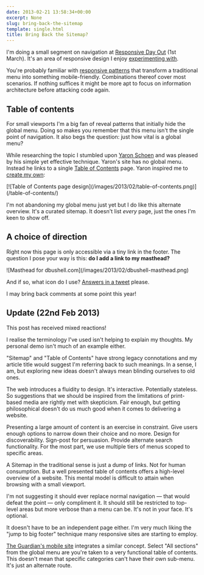 ```yaml
---
date: 2013-02-21 13:58:34+00:00
excerpt: None
slug: bring-back-the-sitemap
template: single.html
title: Bring Back the Sitemap?
---
```


I'm doing a small segment on navigation at [Responsive Day Out](http://responsiveconf.com/) (1st March). It's an area of responsive design I enjoy [experimenting with](/2013/02/07/on-responsive-navigation-and-rendering/).

You're probably familiar with [responsive patterns](http://bradfrost.github.com/this-is-responsive/patterns.html#navigation) that transform a traditional menu into something mobile-friendly. Combinations thereof cover most scenarios. If nothing suffices it might be more apt to focus on information architecture before attacking code again.


## Table of contents


For small viewports I'm a big fan of reveal patterns that initially hide the global menu. Doing so makes you remember that this menu isn't the single point of navigation. It also begs the question: just how vital is a global menu?

While researching the topic I stumbled upon [Yaron Schoen](http://yaronschoen.com/) and was pleased by his simple yet effective technique. Yaron's site has no global menu. Instead he links to a single [Table of Contents](http://yaronschoen.com/table-of-contents/) page. Yaron inspired me to [create my own](/table-of-contents/):

<p class="b-post__image">[![Table of Contents page design](/images/2013/02/table-of-contents.png)](/table-of-contents/)</p>

I'm not abandoning my global menu just yet but I do like this alternate overview. It's a curated sitemap. It doesn't list _every_ page, just the ones I'm keen to show off.


## A choice of direction


Right now this page is only accessible via a tiny link in the footer. The question I pose your way is this: **do I add a link to my masthead?**

<p class="b-post__image">![Masthead for dbushell.com](/images/2013/02/dbushell-masthead.png)</p>

And if so, what icon do I use? [Answers in a tweet](http://twitter.com/dbushell) please.

<p class="p--small">I may bring back comments at some point this year!</p>



## Update (22nd Feb 2013)


This post has received mixed reactions!

I realise the terminology I've used isn't helping to explain my thoughts. My personal demo isn't much of an example either.

"Sitemap" and "Table of Contents" have strong legacy connotations and my article title would suggest I'm referring back to such meanings. In a sense, I am, but exploring new ideas doesn't always mean blinding ourselves to old ones.

The web introduces a fluidity to design. It's interactive. Potentially stateless. So suggestions that we should be inspired from the limitations of print-based media are rightly met with skepticism. Fair enough, but getting philosophical doesn't do us much good when it comes to delivering a website.

Presenting a large amount of content is an exercise in constraint. Give users enough options to narrow down their choice and no more. Design for discoverability. Sign-post for persuasion. Provide alternate search functionality. For the most part, we use multiple tiers of menus scoped to specific areas.

A Sitemap in the traditional sense is just a dump of links. Not for human consumption. But a well presented table of contents offers a high-level overview of a website. This mental model is difficult to attain when browsing with a small viewport.

I'm not suggesting it should ever replace normal navigation — that would defeat the point — only compliment it. It should still be restricted to top-level areas but more verbose than a menu can be. It's not in your face. It's optional.

It doesn't have to be an independent page either. I'm very much liking the "jump to big footer" technique many responsive sites are starting to employ.

[The Guardian's mobile site](http://m.guardian.co.uk/) integrates a similar concept. Select "All sections" from the global menu are you're taken to a very functional table of contents. This doesn't mean that specific categories can't have their own sub-menu. It's just an alternate route.
